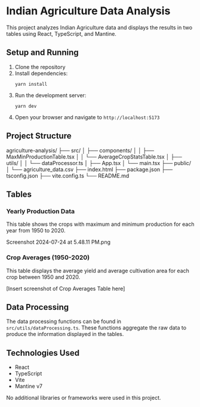 # Indian Agriculture Data Analysis

This project analyzes Indian Agriculture data and displays the results in two tables using React, TypeScript, and Mantine.

## Setup and Running

1. Clone the repository
2. Install dependencies:
   ```
   yarn install
   ```
3. Run the development server:
   ```
   yarn dev
   ```
4. Open your browser and navigate to `http://localhost:5173`

## Project Structure

agriculture-analysis/
   ├── src/
   │   ├── components/
   │   │   ├── MaxMinProductionTable.tsx
   │   │   └── AverageCropStatsTable.tsx
   │   ├── utils/
   │   │   └── dataProcessor.ts
   │   ├── App.tsx
   │   └── main.tsx
   ├── public/
   │   └── agriculture_data.csv
   ├── index.html
   ├── package.json
   ├── tsconfig.json
   ├── vite.config.ts
   └── README.md

## Tables

### Yearly Production Data

This table shows the crops with maximum and minimum production for each year from 1950 to 2020.

Screenshot 2024-07-24 at 5.48.11 PM.png


### Crop Averages (1950-2020)

This table displays the average yield and average cultivation area for each crop between 1950 and 2020.

[Insert screenshot of Crop Averages Table here]

## Data Processing

The data processing functions can be found in `src/utils/dataProcessing.ts`. These functions aggregate the raw data to produce the information displayed in the tables.

## Technologies Used

- React
- TypeScript
- Vite
- Mantine v7

No additional libraries or frameworks were used in this project.
